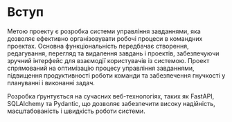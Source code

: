 # Вступ

Метою проекту є розробка системи управління завданнями, яка дозволяє ефективно організовувати робочі процеси в командних проектах. Основна функціональність передбачає створення, редагування, перегляд та видалення завдань і проектів, забезпечуючи зручний інтерфейс для взаємодії користувачів із системою. Проект спрямований на оптимізацію процесу управління завданнями, підвищення продуктивності роботи команди та забезпечення гнучкості у плануванні і виконанні задач.

Розробка ґрунтується на сучасних веб-технологіях, таких як FastAPI, SQLAlchemy та Pydantic, що дозволяє забезпечити високу надійність, масштабованість і швидкість роботи системи.
